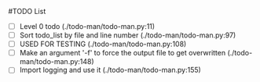 #TODO List
- [ ] Level 0 todo (./todo-man/todo-man.py:11)
- [ ] Sort todo_list by file and line number (./todo-man/todo-man.py:97)
- [ ] USED FOR TESTING (./todo-man/todo-man.py:108)
- [ ] Make an argument '-f' to force the output file to get overwritten (./todo-man/todo-man.py:148)
- [ ] Import logging and use it (./todo-man/todo-man.py:155)
